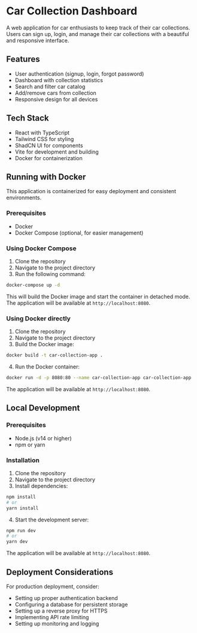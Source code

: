 
# Car Collection Dashboard

A web application for car enthusiasts to keep track of their car collections. Users can sign up, login, and manage their car collections with a beautiful and responsive interface.

## Features

- User authentication (signup, login, forgot password)
- Dashboard with collection statistics
- Search and filter car catalog
- Add/remove cars from collection
- Responsive design for all devices

## Tech Stack

- React with TypeScript
- Tailwind CSS for styling
- ShadCN UI for components
- Vite for development and building
- Docker for containerization

## Running with Docker

This application is containerized for easy deployment and consistent environments.

### Prerequisites

- Docker
- Docker Compose (optional, for easier management)

### Using Docker Compose

1. Clone the repository
2. Navigate to the project directory
3. Run the following command:

```bash
docker-compose up -d
```

This will build the Docker image and start the container in detached mode. The application will be available at `http://localhost:8080`.

### Using Docker directly

1. Clone the repository
2. Navigate to the project directory
3. Build the Docker image:

```bash
docker build -t car-collection-app .
```

4. Run the Docker container:

```bash
docker run -d -p 8080:80 --name car-collection-app car-collection-app
```

The application will be available at `http://localhost:8080`.

## Local Development

### Prerequisites

- Node.js (v14 or higher)
- npm or yarn

### Installation

1. Clone the repository
2. Navigate to the project directory
3. Install dependencies:

```bash
npm install
# or
yarn install
```

4. Start the development server:

```bash
npm run dev
# or
yarn dev
```

The application will be available at `http://localhost:8080`.

## Deployment Considerations

For production deployment, consider:

- Setting up proper authentication backend
- Configuring a database for persistent storage
- Setting up a reverse proxy for HTTPS
- Implementing API rate limiting
- Setting up monitoring and logging
